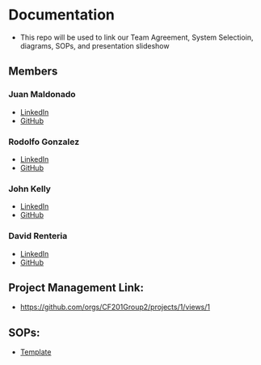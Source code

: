 # Documentation
- This repo will be used to link our Team Agreement, System Selectioin, diagrams, SOPs, and presentation slideshow

## Members
### Juan Maldonado
- [LinkedIn]()
- [GitHub]()
### Rodolfo Gonzalez
- [LinkedIn](http://www.linkedin.com/in/rgonzo1355)
- [GitHub](https://github.com/rgonzo1355)
### John Kelly
- [LinkedIn]()
- [GitHub]()
### David Renteria
- [LinkedIn](https://www.linkedin.com/in/drent23/)
- [GitHub](https://github.com/drent23)

## Project Management Link:
- https://github.com/orgs/CF201Group2/projects/1/views/1

## SOPs:
- [Template](https://docs.google.com/document/d/1SkgtacF5sdApasGgKG7kpJQfLSP12fhMpYGlJaRtmSY/edit?usp=sharing) 
